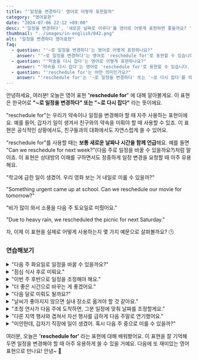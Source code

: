 ```yaml
---
title: "'일정을 변경하다' 영어로 어떻게 표현할까"
category: "영어표현"
date: "2024-07-06 22:12 +09:00"
desc: "'일정을 변경하다', '새로운 날짜로 미루다'를 영어로 어떻게 표현하면 좋을까요? '회의를 다음 주 월요일로 다시 잡을 수 있을까요?', '프로젝트 마감일을 한 달 뒤로 미루기로 했어요.' 등을 영어로 표현하는 법을 배워봅시다. 다양한 예문을 통해서 연습하고 본인의 표현으로 만들어 보세요."
thumbnail: "../images/in-english/042.png"
alt: "일정을 변경하다 영어표현"
faq:
  - question: "'~로 일정을 변경하다'는 영어로 어떻게 표현하나요?"
    answer: "'~로 일정을 변경하다'는 영어로 'reschedule for'로 표현할 수 있습니다. 예를 들어, '학교에 급한 일이 생겼어. 우리 영화 보는 거 내일로 미룰 수 있을까?'는 'Something urgent came up at school. Can we reschedule our movie for tomorrow?'로 말할 수 있습니다."
  - question: "'약솔을 다시 잡다'는 영어로 어떻게 표현하나요?"
    answer: "'약속을 다시 잡다'는 영어로 'reschedule for'로 표현할 수 있습니다. 예를 들어, '비가 많이 와서 소풍을 다음 주 토요일로 미뤘어요.'는 'Due to heavy rain, we rescheduled the picnic for next Saturday.'로 말할 수 있습니다."
  - question: "'reschedule for'는 어떤 의미인가요?"
    answer: "'reschedule for'는 '~로 일정을 변경하다' 또는 '~로 다시 잡다'를 의미합니다. 약속이나 일정을 변경해야 할 때 사용하는 표현입니다."
---
```


안녕하세요, 여러분! 오늘은 영어 표현 "**reschedule for**" 에 대해 알아볼게요. 이 표현은 한국어로 **"~로 일정을 변경하다" 또는 "~로 다시 잡다"** 라는 뜻이에요.

"reschedule for"는 우리가 약속이나 일정을 변경해야 할 때 자주 사용하는 표현이에요. 예를 들어, 갑자기 일이 생겨서 친구와의 약속을 미뤄야 할 때 사용할 수 있죠. 이 표현은 공식적인 상황에서도, 친구들과의 대화에서도 자연스럽게 쓸 수 있어요.

"reschedule for"를 사용할 때는 **보통 새로운 날짜나 시간을 함께 언급**해요. 예를 들면 "Can we reschedule for next week?"(다음 주로 일정을 바꿀 수 있을까요?)처럼 말이죠. 이 표현은 상대방의 이해를 구하면서도 정중하게 일정 변경을 요청할 때 아주 유용해요.

"학교에 급한 일이 생겼어. 우리 영화 보는 거 내일로 미룰 수 있을까?"

"Something urgent came up at school. Can we reschedule our movie for tomorrow?"

"비가 많이 와서 소풍을 다음 주 토요일로 미뤘어요."

"Due to heavy rain, we rescheduled the picnic for next Saturday."

자, 이제 이 표현을 실제로 어떻게 사용하는지 몇 가지 예문으로 살펴볼까요? 🕒

### 연습해보기

<details>
<summary>"다음 주 화요일로 일정을 바꿀 수 있을까요?"</summary>
<span>"Can we reschedule for next Tuesday?"</span>
</details>

<details>
<summary>"점심 식사 후로 미뤄요."</summary>
<span>"Let's reschedule for after lunch."</span>
</details>

<details>
<summary>"이번 주 후반으로 일정을 조정해야 해요."</summary>
<span>"I need to reschedule for later this week."</span>
</details>

<details>
<summary>"더 좋은 시간으로 바꾸는 게 좋겠어요."</summary>
<span>"We should reschedule for a better time."</span>
</details>

<details>
<summary>"다음 달로 미뤄도 될까요?"</summary>
<span>"Is it okay to reschedule for next month?"</span>
</details>

<details>
<summary>"날씨가 좋아지지 않으면 실내 장소로 옮겨야 할 것 같아요."</summary>
<span>"If the weather doesn't improve, we might need to reschedule for an indoor venue."</span>
</details>

<details>
<summary>"초청 연사가 다음 주에 도착하면, 그분 일정에 맞춰 날짜를 조정할게요."</summary>
<span>"When the guest speaker arrives next week, we'll reschedule for a time that works with their itinerary."</span>
</details>

<details>
<summary>"다른 지역 행사와 겹쳐서 자선 행사를 급하게 다음 주말로 연기했어요."</summary>
<span>"The charity event was unexpectedly rescheduled for the following weekend due to a conflict with another community gathering."</span>
</details>

<details>
<summary>"미안한데, 갑자기 직장에 일이 생겼어. 혹시 다음 주 중으로 미룰 수 있을까?"</summary>
<span>"Hey, I hate to do this, but something came up at work – would it be possible to reschedule for sometime next week instead?"</span>
</details>

여러분, 오늘은 **'reschedule for'** 라는 표현에 대해 배워봤어요. 이 표현을 잘 기억해두면 일정을 변경해야 할 때 아주 유용하게 쓸 수 있을 거예요. 다음에 또 재미있는 영어 표현으로 만나요! 안녕~ 👋
